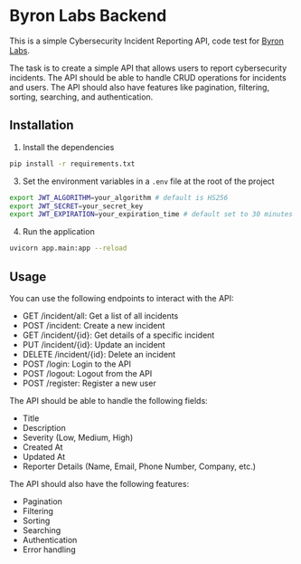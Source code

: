 # Byron Labs Backend

This is a simple Cybersecurity Incident Reporting API, code test for [Byron Labs](https://github.com/ByronLabs).

The task is to create a simple API that allows users to report cybersecurity incidents. The API should be able to handle CRUD operations for incidents and users. The API should also have features like pagination, filtering, sorting, searching, and authentication.

## Installation

1. Install the dependencies

```bash
pip install -r requirements.txt
```

3. Set the environment variables in a `.env` file at the root of the project

```bash
export JWT_ALGORITHM=your_algorithm # default is HS256
export JWT_SECRET=your_secret_key
export JWT_EXPIRATION=your_expiration_time # default set to 30 minutes (e.g. 30)
```

4. Run the application

```bash
uvicorn app.main:app --reload
```

## Usage

You can use the following endpoints to interact with the API:

- GET /incident/all: Get a list of all incidents
- POST /incident: Create a new incident
- GET /incident/{id}: Get details of a specific incident
- PUT /incident/{id}: Update an incident
- DELETE /incident/{id}: Delete an incident
- POST /login: Login to the API
- POST /logout: Logout from the API
- POST /register: Register a new user

The API should be able to handle the following fields:

- Title
- Description
- Severity (Low, Medium, High)
- Created At
- Updated At
- Reporter Details (Name, Email, Phone Number, Company, etc.)

The API should also have the following features:

- Pagination
- Filtering
- Sorting
- Searching
- Authentication
- Error handling